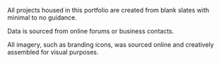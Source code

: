 All projects housed in this portfolio are created from blank slates with minimal to no guidance. 

Data is sourced from online forums or business contacts. 

All imagery, such as branding icons, was sourced online and creatively assembled for visual purposes.
